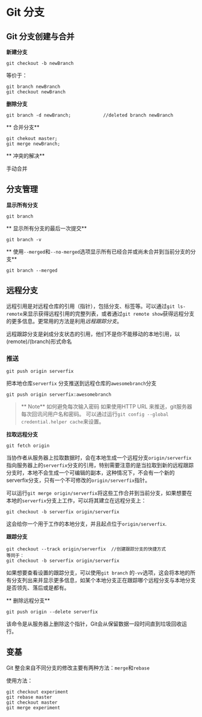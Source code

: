 # Git 分支

## Git 分支创建与合并

**新建分支**  

	git checkout -b newBranch
    
等价于：

	git branch newBranch
    git checkout newBranch

**删除分支**

	git branch -d newBranch;            //deleted branch newBranch

** 合并分支**

	git chekout master;
    git merge newBranch;
    
** 冲突的解决**  

手动合并

## 分支管理

**显示所有分支**

	git branch
    
** 显示所有分支的最后一次提交**

	git branch -v
    

** 使用`--merged`和`--no-merged`选项显示所有已经合并或尚未合并到当前分支的分支**

	git branch --merged
    
## 远程分支
远程引用是对远程仓库的引用（指针），包括分支、标签等。可以通过`git ls-remote`来显示获得远程引用的完整列表，或者通过`git remote show`获得远程分支的更多信息。更常用的方法是利用*远程跟踪分支*。

远程跟踪分支是剁成分支状态的引用，他们不是你不能移动的本地引用，以(remote)/(branch)形式命名

### 推送

	git push origin serverfix
    
把本地仓库`serverfix` 分支推送到远程仓库的`awesomebranch`分支

	git push origin serverfix:awesomebranch

> ** Note**
> 如何避免每次输入密码
> 如果使用HTTP URL 来推送，git服务器每次回讯问用户名和密码。
> 可以通过运行`git config --global credential.helper cache`来设置。
> 

**拉取远程分支**

	git fetch origin

当协作者从服务器上拉取数据时，会在本地生成一个远程分支`origin/serverfix`指向服务器上的`serverfix`分支的引用，特别需要注意的是当拉取到新的远程跟踪分支时，本地不会生成一个可编辑的副本，这种情况下，不会有一个新的serverfix分支，只有一个不可修改的`origin/serverfix`指针。

可以运行`git merge origin/serverfix`将这些工作合并到当前分支，如果想要在本地的`serverfix`分支上工作，可以将其建立在远程分支上：

	git checkout -b serverfix origin/serverfix
    
这会给你一个用于工作的本地分支，并且起点位于`origin/serverfix`.

**跟踪分支**

	git checkout --track origin/serverfix  //创建跟踪分支的快捷方式
    等同于：
    git checkout -b serverfix origin/serverfix
    
如果想要查看设置的跟踪分支，可以使用`git branch` 的`-vv`选项，这会将本地的所有分支列出来并显示更多信息，如某个本地分支正在跟踪哪个远程分支与本地分支是否领先、落后或是都有。

** 删除远程分支**

	git push origin --delete serverfix
    
该命令是从服务器上删除这个指针，Git会从保留数据一段时间直到垃圾回收运行。

## 变基

Git 整合来自不同分支的修改主要有两种方法：`merge`和`rebase`

使用方法：

	git checkout experiment
    git rebase master
    git checkout master
    git merge experiment
    

